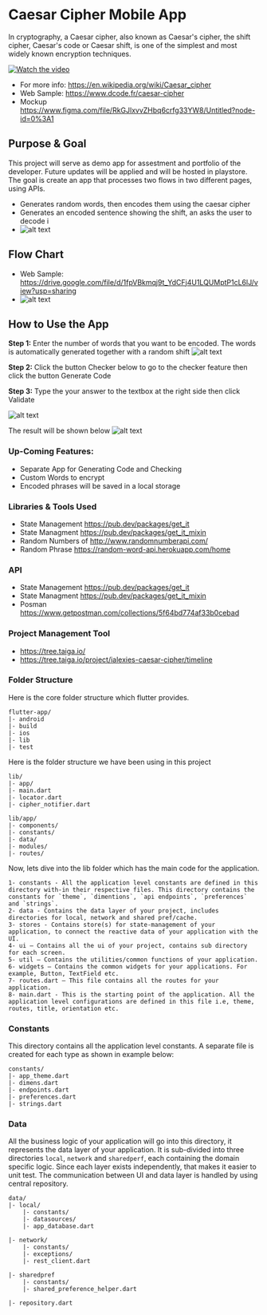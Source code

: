 # Caesar Cipher Mobile App
In cryptography, a Caesar cipher, also known as Caesar's cipher, the shift cipher, Caesar's code or Caesar shift, is one of the simplest and most widely known encryption techniques.

[![Watch the video](https://i.imgur.com/vKb2F1B.png)](https://youtu.be/vt5fpE0bzSY)

* For more info: https://en.wikipedia.org/wiki/Caesar_cipher 
* Web Sample: https://www.dcode.fr/caesar-cipher
* Mockup https://www.figma.com/file/RkGJlxvvZHbq6crfg33YW8/Untitled?node-id=0%3A1

## Purpose & Goal
This project will serve as demo app for assestment and portfolio of the developer. Future updates will be applied and will be hosted in playstore. The goal is create an app that processes two flows in two different pages, using APIs.
* Generates random words, then encodes them using the caesar cipher
* Generates an encoded sentence showing the shift, an asks the user to decode i
* ![alt text](https://i.imgur.com/dNjhLYy.png)

## Flow Chart
* Web Sample: https://drive.google.com/file/d/1fpVBkmqj9t_YdCFj4U1LQUMptP1cL6lJ/view?usp=sharing
* ![alt text](https://i.imgur.com/obyKTcW.png)



## How to Use the App
**Step 1:**
Enter the number of words that you want to be encoded. The words is automatically generated together with a random shift
![alt text](https://i.imgur.com/4lEOj3v.jpg)

**Step 2:**
Click the button Checker below to go to the checker feature then click the button Generate Code

**Step 3:**
Type the your answer to the textbox at the right side then click Validate

![alt text](https://i.imgur.com/7K0o49G.jpg)

The result will be shown below
![alt text](https://i.imgur.com/sNQz3B1.jpg)

### Up-Coming Features:

* Separate App for Generating Code and Checking
* Custom Words to encrypt
* Encoded phrases will be saved in a local storage


### Libraries & Tools Used

* State Management https://pub.dev/packages/get_it
* State Managment https://pub.dev/packages/get_it_mixin
* Random Numbers of http://www.randomnumberapi.com/
* Random Phrase https://random-word-api.herokuapp.com/home

### API 
* State Management https://pub.dev/packages/get_it
* State Managment https://pub.dev/packages/get_it_mixin
* Posman https://www.getpostman.com/collections/5f64bd774af33b0cebad

### Project Management Tool 
* https://tree.taiga.io/
* https://tree.taiga.io/project/ialexies-caesar-cipher/timeline


### Folder Structure
Here is the core folder structure which flutter provides.

```
flutter-app/
|- android
|- build
|- ios
|- lib
|- test
```

Here is the folder structure we have been using in this project

```
lib/
|- app/
|- main.dart
|- locator.dart
|- cipher_notifier.dart

lib/app/
|- components/
|- constants/
|- data/
|- modules/
|- routes/

```

Now, lets dive into the lib folder which has the main code for the application.

```
1- constants - All the application level constants are defined in this directory with-in their respective files. This directory contains the constants for `theme`, `dimentions`, `api endpoints`, `preferences` and `strings`.
2- data - Contains the data layer of your project, includes directories for local, network and shared pref/cache.
3- stores - Contains store(s) for state-management of your application, to connect the reactive data of your application with the UI. 
4- ui — Contains all the ui of your project, contains sub directory for each screen.
5- util — Contains the utilities/common functions of your application.
6- widgets — Contains the common widgets for your applications. For example, Button, TextField etc.
7- routes.dart — This file contains all the routes for your application.
8- main.dart - This is the starting point of the application. All the application level configurations are defined in this file i.e, theme, routes, title, orientation etc.
```

### Constants

This directory contains all the application level constants. A separate file is created for each type as shown in example below:

```
constants/
|- app_theme.dart
|- dimens.dart
|- endpoints.dart
|- preferences.dart
|- strings.dart
```

### Data

All the business logic of your application will go into this directory, it represents the data layer of your application. It is sub-divided into three directories `local`, `network` and `sharedperf`, each containing the domain specific logic. Since each layer exists independently, that makes it easier to unit test. The communication between UI and data layer is handled by using central repository.

```
data/
|- local/
    |- constants/
    |- datasources/
    |- app_database.dart
   
|- network/
    |- constants/
    |- exceptions/
    |- rest_client.dart
    
|- sharedpref
    |- constants/
    |- shared_preference_helper.dart
    
|- repository.dart

```

